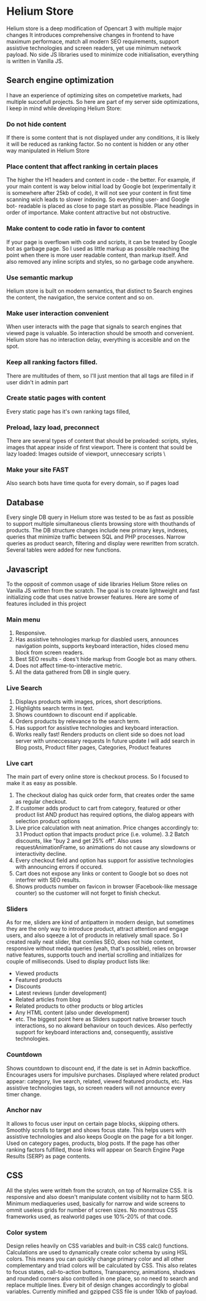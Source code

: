 # Helium Store
Helium store is a deep modification of Opencart 3 with multiple major changes
It introduces comprehensive changes in frontend to have maximum performace, match all modern SEO requirements, support assistive technologies and screen readers, yet use minimum network payload.
No side JS libraries used to minimize code initialisation, everything is written in Vanilla JS.

## Search engine optimization
I have an experience of optimizing sites on competetive markets, had multiple succefull projects. So here are part of my server side optimizations, I keep in mind while developing Helium Store:
### Do not hide content
If there is some content that is not displayed under any conditions, it is likely it will be reduced as ranking factor. So no content is hidden or any other way manipulated in Helium Store
### Place content that affect ranking in certain places
The higher the H1 headers and content in code - the better. 
For example, if your main content is way below initial load by Google bot (experimentally it is somewhere after 25kb of code), it will not see your content in first time scanning wich leads to slower indexing. 
So everything user- and Google bot- readable is placed as close to page start as possible. Place headings in order of importance. Make content attractive but not obstructive.
### Make content to code ratio in favor to content
If your page is overflown with code and scripts, it can be treated by Google bot as garbage page. So I used as little markup as possible reaching the point when there is more user readable content, than markup itself. And also removed any inline scripts and styles, so no garbage code anywhere.
### Use semantic markup
Helium store is built on modern semantics, that distinct to Search engines the content, the navigation, the service content and so on.
### Make user interaction convenient
When user interacts with the page that signals to search engines that viewed page is valuable. So interaction should be smooth and convenient. Helium store has no interaction delay, everything is accesible and on the spot.
### Keep all ranking factors filled.
There are multitudes of them, so I'll just mention that all tags are filled in if user didn't in admin part
### Create static pages with content
Every static page has it's own ranking tags filled, 
### Preload, lazy load, preconnect
There are several types of content that should be preloaded: scripts, styles, images that appear inside of first viewport.
There is content that sould be lazy loaded: Images outside of viewport, unneccesary scripts \
### Make your site FAST
Also search bots have time quota for every domain, so if pages load 

## Database
Every single DB query in Helium store was tested to be as fast as possible to support multiple simultaneous clients browsing store with thouthands of products.
The DB structure changes include new primary keys, indexes, queries that minimize traffic between SQL and PHP processes. 
Narrow queries as product search, filtering and display were rewritten from scratch.
Several tables were added for new functions.

## Javascript
To the opposit of common usage of side libraries Helium Store relies on Vanilla JS written from the scratch.
The goal is to create lightweight and fast initializing code that uses native browser features.
Here are some of features included in this project
### Main menu
1. Responsive. 
2. Has assistive tehnologies markup for diasbled users, announces navigation points, supports keyboard interaction, hides closed menu block from screen readers. 
3. Best SEO results - does't hide markup from Google bot as many others.
4. Does not affect time-to-interactive metric.
5. All the data gathered from DB in single query.
### Live Search
1. Displays products with images, prices, short descriptions. 
2. Highlights search terms in text. 
3. Shows countdown to discount end if applicable. 
4. Orders products by relevance to the search term.
5. Has support for assistive technologies and keyboard interaction.
6. Works really fast! Renders products on client side so does not load server with unneccessary requests
In future update I will add search in Blog posts, Product filter pages, Categories, Product features 
### Live cart
The main part of every online store is checkout process. So I focused to make it as easy as possible.
1. The checkout dialog has quick order form, that creates order the same as regular checkout.
2. If customer adds product to cart from category, featured or other product list AND product has required options, the dialog appears with selection product options
3. Live price calculation with neat animation. Price changes accordingly to:
   3.1 Product option that impacts product price (i.e. volume).
   3.2 Batch discounts, like "buy 2 and get 25% off".
   Also uses requestAnimationFrame, so animations do not cause any slowdowns or interactivity decline.
4. Every checkout field and option has support for assistive technologies with announcing errors if occured.
5. Cart does not expose any links or content to Google bot so does not interfrer with SEO results.
6. Shows products number on favicon in browser (Facebook-like message counter) so the customer will not forget to finish checkut.
### Sliders
As for me, sliders are kind of antipattern in modern design, but sometimes they are the only way to introduce product, attract attention and engage users, and also sqeeze a lot of products in relatively small space. So I created really neat slider, that comlies SEO, does not hide content, responsive without media queries (yeah, that's possible), relies on browser native features, supports touch and inertial scrolling and initializes for couple of milliseconds.
Used to display product lists like:
- Viewed products
- Featured products
- Discounts
- Latest reviews (under development)
- Related articles from blog
- Related products to other products or blog articles
- Any HTML content (also under development)
- etc.
The biggest point here as Sliders support native browser touch interactions, so no akward behaviour on touch devices. Also perfectly support for keyboard interactions and, consequently, assistive technologies.
### Countdown
Shows countdown to discount end, if the date is set in Admin backoffice. Encourages users for impulsive purchases. Displayed where related product appear: category, live search, related, viewed featured products, etc. Has assistive technologies tags, so screen readers will not announce every timer change.
### Anchor nav
It allows to focus user input on certain page blocks, skipping others. Smoothly scrolls to target and shows focus state.
This helps users with assistive technologies and also keeps Google on the page for a bit longer.
Used on category pages, products, blog posts.
If the page has other ranking factors fulfilled, those links will appear on Search Engine Page Results (SERP) as page contents.



## CSS
All the styles were writteh from the scratch, on top of Normalize CSS. It is responsive and also doesn't manipulate content visibility not to harm SEO. 
Minimum mediaqueries used, basically for narrow and wide screens to ommit useless grids for number of screen sizes.
No monstrous CSS frameworks used, as realworld pages use 10%-20% of that code.
### Color system
Design relies heavily on CSS variables and built-in CSS calc() functions.
Calculations are used to dynamically create color schema by using HSL colors.
This means you can quickly change primary color and all other complementary and triad colors will be calculated by CSS.
This also relates to focus states, call-to-action buttons,
Transparency, animations, shadows and rounded corners also controlled in one place, so no need to search and replace multiple lines.
Every bit of design changes accordingly to global variables.
Currently minified and gzipped CSS file is under 10kb of payload.
